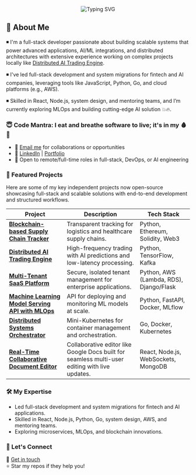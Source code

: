 <div align="center">
  <img src="https://readme-typing-svg.herokuapp.com?font=Fira+Code&pause=1000&color=0080FF&center=true&vCenter=true&width=435&lines=👋Hi%2C+I'm+Moses+Achi🤝" alt="Typing SVG" />
</div>

## 📖 About Me
◾️ I'm a full-stack developer passionate about building scalable systems that power advanced applications, AI/ML integrations, and distributed architectures with extensive experience working on complex projects locally like [Distributed AI Trading Engine](https://github.com/mosesachizz/distributed-ai-trading-engine).

◾️ I've led full-stack development and system migrations for fintech and AI companies, leveraging tools like JavaScript, Python, Go, and cloud platforms (e.g., AWS).

◾️ Skilled in React, Node.js, system design, and mentoring teams, and I’m currently exploring MLOps and building cutting-edge AI solution 💥🔥.

### 😇 Code Mantra: I eat and breathe software to live; it's in my 🩸🧬

- 📧 [Email me](mailto:mosesachi.me@gmail.com) for collaborations or opportunities
- 🔗 [LinkedIn](https://linkedin.com/in/achimoses) | [Portfolio](https://mosesachizz.github.io/)
- 💼 Open to remote/full-time roles in full-stack, DevOps, or AI engineering

### 🚀 Featured Projects
Here are some of my key independent projects now open-source showcasing full-stack and scalable solutions with end-to-end development and structured workflows.

| Project  | Description | Tech Stack |
|---------|-------------|------------|
| [**Blockchain-based Supply Chain Tracker**](https://github.com/mosesachizz/blockchain-supply-chain-tracker) | Transparent tracking for logistics and healthcare supply chains. | Python, Ethereum, Solidity, Web3 |
| [**Distributed AI Trading Engine**](https://github.com/mosesachizz/distributed-ai-trading-engine) | High-frequency trading with AI predictions and low-latency processing. | Python, TensorFlow, Kafka | [Repo](https://github.com/mosesachizz/distributed-ai-trading-engine) |
| [**Multi-Tenant SaaS Platform**](https://github.com/mosesachizz/multi-tenant-saas-platform) | Secure, isolated tenant management for enterprise applications. | Python, AWS (Lambda, RDS), Django/Flask | [Repo](https://github.com/mosesachizz/multi-tenant-saas-platform) |
| [**Machine Learning Model Serving API with MLOps**](https://github.com/mosesachizz/ml-model-serving) | API for deploying and monitoring ML models at scale. | Python, FastAPI, Docker, MLflow | [Repo](https://github.com/mosesachizz/ml-model-serving) |
| [**Distributed Systems Orchestrator**](https://github.com/mosesachizz/distributed-orchestrator) | Mini-Kubernetes for container management and orchestration. | Go, Docker, Kubernetes | [Repo](https://github.com/mosesachizz/distributed-orchestrator) |
| [**Real-Time Collaborative Document Editor**](https://github.com/mosesachizz/real-time-doc-editor) | Collaborative editor like Google Docs built for seamless multi-user editing with live updates. | React, Node.js, WebSockets, MongoDB | [Repo](https://github.com/mosesachizz/real-time-doc-editor) |

### 🛠️ My Expertise
- Led full-stack development and system migrations for fintech and AI applications.
- Skilled in React, Node.js, Python, Go, system design, AWS, and mentoring teams.
- Exploring microservices, MLOps, and blockchain innovations.

### 🤝 Let's Connect
📧 [Get in touch](mailto:mosesachi.me@gmail.com)  
⭐ Star my repos if they help you!
